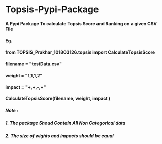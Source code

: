 # Topsis-Pypi-Package
#### A Pypi Package To calculate Topsis Score and Ranking on a given CSV File
####
####
#### Eg. 
####    from TOPSIS_Prakhar_101803126.topsis import CalculateTopsisScore
####    filename = "testData.csv"
####    weight = "1,1,1,2"
####    impact = "+,+,-,+"
####    CalculateTopsisScore(filename, weight, impact )
##### Note : 
#####   1. The package Shoud Contain All Non Categorical data 
#####   2. The size of wights and impacts should be equal 